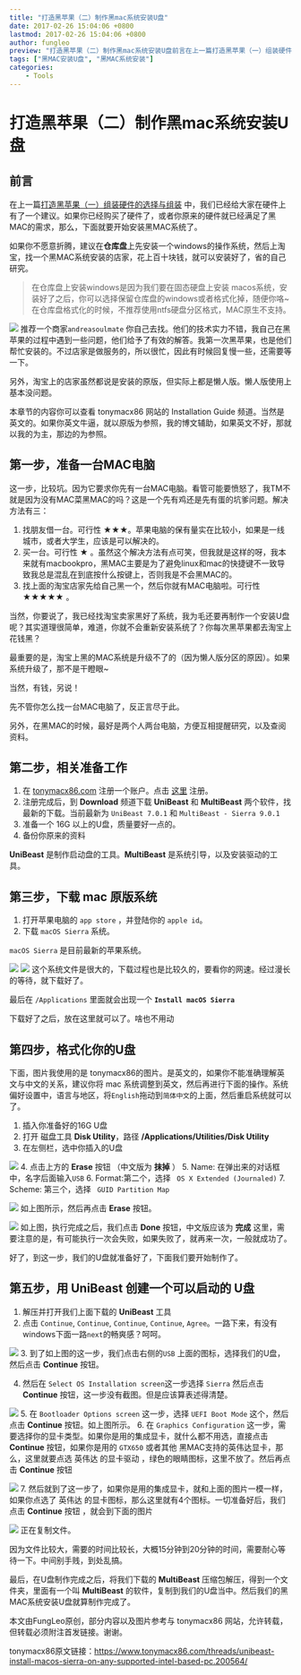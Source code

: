 ```yaml
---
title: "打造黑苹果（二）制作黑mac系统安装U盘"
date: 2017-02-26 15:04:06 +0800
lastmod: 2017-02-26 15:04:06 +0800
author: fungleo
preview: "打造黑苹果（二）制作黑mac系统安装U盘前言在上一篇打造黑苹果（一）组装硬件的选择与组装中，我们已经给大家在硬件上有了一个建议。如果你已经购买了硬件了，或者你原来的硬件就已经满足了黑MAC的需求，那么，下面就要开始安装黑MAC系统了。如果你不愿意折腾，建议在仓库盘上先安装一个windows的操作系统，然后上淘宝，找一个黑MAC系统安装的店家，花上百十块钱，就可以安装好了，省的自己研究。在仓库"
tags: ["黑MAC安装U盘", "黑MAC系统安装"]
categories:
    - Tools
---
```


# 打造黑苹果（二）制作黑mac系统安装U盘

## 前言

在上一篇[打造黑苹果（一）组装硬件的选择与组装](http://blog.csdn.net/FungLeo/article/details/57412461) 中，我们已经给大家在硬件上有了一个建议。如果你已经购买了硬件了，或者你原来的硬件就已经满足了黑MAC的需求，那么，下面就要开始安装黑MAC系统了。

如果你不愿意折腾，建议在**仓库盘**上先安装一个windows的操作系统，然后上淘宝，找一个黑MAC系统安装的店家，花上百十块钱，就可以安装好了，省的自己研究。

> 在仓库盘上安装windows是因为我们要在固态硬盘上安装 macos系统，安装好了之后，你可以选择保留仓库盘的windows或者格式化掉，随便你咯~在仓库盘格式化的时候，不推荐使用ntfs硬盘分区格式，MAC原生不支持。

![](https://raw.githubusercontent.com/fengcms/articles/master/image/cc/dfa9aa27148f779195132c3dcc95ac.png)
推荐一个商家`andreasoulmate` 你自己去找。他们的技术实力不错，我自己在黑苹果的过程中遇到一些问题，他们给予了有效的解答。我第一次黑苹果，也是他们帮忙安装的。不过店家是做服务的，所以很忙，因此有时候回复慢一些，还需要等一下。

另外，淘宝上的店家虽然都说是安装的原版，但实际上都是懒人版。懒人版使用上基本没问题。

本章节的内容你可以查看 tonymacx86 网站的 Installation Guide 频道。当然是英文的。如果你英文牛逼，就以原版为参照，我的博文辅助，如果英文不好，那就以我的为主，那边的为参照。

## 第一步，准备一台MAC电脑

这一步，比较坑。因为它要求你先有一台MAC电脑。看管可能要愤怒了，我TM不就是因为没有MAC菜黑MAC的吗？这是一个先有鸡还是先有蛋的坑爹问题。解决方法有三：

1. 找朋友借一台。可行性 ★★★。苹果电脑的保有量实在比较小，如果是一线城市，或者大学生，应该是可以解决的。
2. 买一台。可行性 ★ 。虽然这个解决方法有点可笑，但我就是这样的呀，我本来就有macbookpro，黑MAC主要是为了避免linux和mac的快捷键不一致导致我总是混乱在到底按什么按键上，否则我是不会黑MAC的。
3. 找上面的淘宝店家先给自己黑一个，然后你就有MAC电脑啦。可行性 ★★★★★ 。

当然，你要说了，我已经找淘宝卖家黑好了系统，我为毛还要再制作一个安装U盘呢？其实道理很简单，难道，你就不会重新安装系统了？你每次黑苹果都去淘宝上花钱黑？

最重要的是，淘宝上黑的MAC系统是升级不了的（因为懒人版分区的原因）。如果系统升级了，那不是干瞪眼~

当然，有钱，另说！

先不管你怎么找一台MAC电脑了，反正言尽于此。

另外，在黑MAC的时候，最好是两个人两台电脑，方便互相提醒研究，以及查阅资料。

## 第二步，相关准备工作

1. 在 [tonymacx86.com](http://www.tonymacx86.com) 注册一个账户。点击 [这里](https://tonymacx86.com/login/login) 注册。
2. 注册完成后，到 **Download** 频道下载 **UniBeast** 和 **MultiBeast** 两个软件，找最新的下载。当前最新为 `UniBeast 7.0.1` 和 `MultiBeast - Sierra 9.0.1`
3. 准备一个 16G 以上的U盘，质量要好一点的。
4. 备份你原来的资料

**UniBeast** 是制作启动盘的工具。**MultiBeast** 是系统引导，以及安装驱动的工具。

## 第三步，下载 mac 原版系统

1. 打开苹果电脑的 `app store` ，并登陆你的 `apple id`。
2. 下载 `macOS Sierra` 系统。

`macOS Sierra` 是目前最新的苹果系统。

![](https://raw.githubusercontent.com/fengcms/articles/master/image/30/f9e8ca125747f1acf57ecd7daa3deb.png)
![](https://raw.githubusercontent.com/fengcms/articles/master/image/ce/f29271b88d805d45df75d0069816e0.png)
这个系统文件是很大的，下载过程也是比较久的，要看你的网速。经过漫长的等待，就下载好了。

最后在 `/Applications` 里面就会出现一个 **`Install macOS Sierra`**

下载好了之后，放在这里就可以了。啥也不用动

## 第四步，格式化你的U盘

下面，图片我使用的是 tonymacx86的图片。是英文的，如果你不能准确理解英文与中文的关系，建议你将 mac 系统调整到英文，然后再进行下面的操作。系统偏好设置中，语言与地区，将`English`拖动到`简体中文`的上面，然后重启系统就可以了。

1. 插入你准备好的16G U盘
2. 打开 磁盘工具 **Disk Utility**，路径 **/Applications/Utilities/Disk Utility**
3. 在左侧栏，选中你插入的U盘

![](https://raw.githubusercontent.com/fengcms/articles/master/image/04/a05ee521a4c8d1aded26ac1281fb6d.png)
4. 点击上方的 **Erase** 按钮 （中文版为 **抹掉** ）
5. Name: 在弹出来的对话框中，名字后面输入`USB`
6. Format:第二个，选择 ` OS X Extended (Journaled)`
7. Scheme: 第三个，选择 ` GUID Partition Map`

![](https://raw.githubusercontent.com/fengcms/articles/master/image/6a/ccf442c6fd3cb53a958072b555e119.png)
如上图所示，然后再点击 **Erase** 按钮。

![](https://raw.githubusercontent.com/fengcms/articles/master/image/3a/a5df1985036ad1d85d9f1e32201f24.png)
如上图，执行完成之后，我们点击 **Done** 按钮，中文版应该为 **完成**
这里，需要注意的是，有可能执行一次会失败，如果失败了，就再来一次，一般就成功了。

好了，到这一步，我们的U盘就准备好了，下面我们要开始制作了。

## 第五步，用 UniBeast 创建一个可以启动的 U盘

1. 解压并打开我们上面下载的 **UniBeast** 工具
2. 点击 `Continue`, `Continue`, `Continue`, `Continue`, `Agree`。一路下来，有没有windows下面一路`next`的畅爽感？呵呵。

![](https://raw.githubusercontent.com/fengcms/articles/master/image/f9/4f036f15935ae321e0d3b727cdf829.png)
3. 到了如上图的这一步，我们点击右侧的`USB` 上面的图标，选择我们的U盘，然后点击 **Continue** 按钮。

4. 然后在 `Select OS Installation screen`这一步选择 `Sierra` 然后点击  **Continue** 按钮，这一步没有截图。但是应该算表述得清楚。

![](https://raw.githubusercontent.com/fengcms/articles/master/image/6c/aeb63373190be5c8c8466bc98bde52.png)
5. 在 `Bootloader Options screen` 这一步，选择 `UEFI Boot Mode` 这个，然后点击  **Continue** 按钮。如上图所示。
6. 在 `Graphics Configuration` 这一步，需要选择你的显卡类型。如果你是用的集成显卡，就什么都不用选，直接点击 **Continue** 按钮，如果你是用的 `GTX650` 或者其他 黑MAC支持的英伟达显卡，那么，这里就要点选 英伟达 的显卡驱动 ，绿色的眼睛图标，这里不放了。然后再点击 **Continue** 按钮

![](https://raw.githubusercontent.com/fengcms/articles/master/image/5d/d75fd4721d40f1cc4bf04253464165.png)
7. 然后就到了这一步了，如果你是用的集成显卡，就和上面的图片一模一样，如果你点选了 英伟达 的显卡图标，那么这里就有4个图标。一切准备好后，我们点击  **Continue** 按钮 ，就会到下面的图片

![](https://raw.githubusercontent.com/fengcms/articles/master/image/11/070e6485d45e36b72d527e21d177b0.png)
正在复制文件。

因为文件比较大，需要的时间比较长，大概15分钟到20分钟的时间，需要耐心等待一下。中间别手贱，到处乱搞。

最后，在U盘制作完成之后，将我们下载的 **MultiBeast** 压缩包解压，得到一个文件夹，里面有一个叫 **MultiBeast** 的软件，复制到我们的U盘当中。然后我们的黑MAC系统安装U盘就算制作完成了。

本文由FungLeo原创，部分内容以及图片参考与 tonymacx86 网站，允许转载，但转载必须附注首发链接。谢谢。

tonymacx86原文链接：https://www.tonymacx86.com/threads/unibeast-install-macos-sierra-on-any-supported-intel-based-pc.200564/


